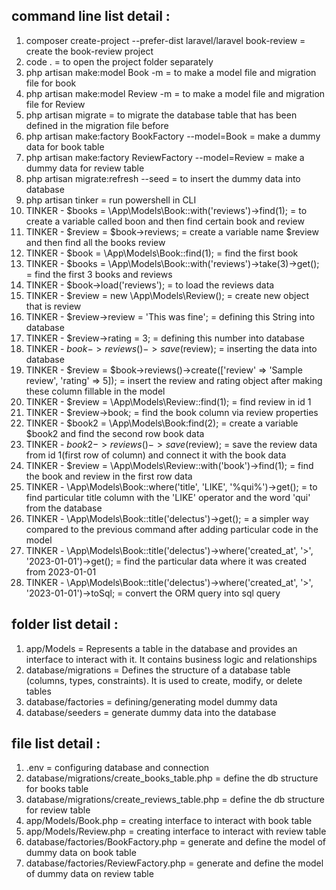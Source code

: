 
## command line list detail :
1. composer create-project --prefer-dist laravel/laravel book-review = create the book-review project
2. code . = to open the project folder separately
3. php artisan make:model Book -m = to make a model file and migration file for book
4. php artisan make:model Review -m = to make a model file and migration file for Review
5. php artisan migrate = to migrate the database table that has been defined in the migration file before
6. php artisan make:factory BookFactory --model=Book = make a dummy data for book table
7. php artisan make:factory ReviewFactory --model=Review = make a dummy data for review table
8. php artisan migrate:refresh --seed = to insert the dummy data into database
9. php artisan tinker = run powershell in CLI
10. TINKER - $books = \App\Models\Book::with('reviews')->find(1); = to create a variable called boon and then find certain book and review                 
11. TINKER - $review = $book->reviews; = create a variable name $review and then find all the books review
12. TINKER - $book = \App\Models\Book::find(1); = find the first book
13. TINKER - $books = \App\Models\Book::with('reviews')->take(3)->get(); = find the first 3 books and reviews
14. TINKER - $book->load('reviews'); = to load the reviews data
15. TINKER - $review = new \App\Models\Review(); = create new object that is review
16. TINKER - $review->review = 'This was fine'; = defining this String into database
17. TINKER - $review->rating = 3; = defining this number into database
18. TINKER - $book->reviews()->save($review); = inserting the data into database
19. TINKER - $review = $book->reviews()->create(['review' => 'Sample review', 'rating' => 5]); = insert the review and rating object after making these column fillable in the model
20. TINKER - $review = \App\Models\Review::find(1); = find review in id 1
21. TINKER - $review->book; = find the book column via review properties 
22. TINKER - $book2 = \App\Models\Book:find(2); = create a variable $book2 and find the second row book data
23. TINKER - $book2->reviews()->save($review); = save the review data from id 1(first row of column) and connect it with the book data
24. TINKER - $review = \App\Models\Review::with('book')->find(1); = find the book and review in the first row data
25. TINKER - \App\Models\Book::where('title', 'LIKE', '%qui%')->get(); = to find particular title column with the 'LIKE' operator and the word 'qui' from the database 
26. TINKER - \App\Models\Book::title('delectus')->get(); = a simpler way compared to the previous command after adding particular code in the model
27. TINKER - \App\Models\Book::title('delectus')->where('created_at', '>', '2023-01-01')->get(); = find the particular data where it was created from 2023-01-01
28. TINKER - \App\Models\Book::title('delectus')->where('created_at', '>', '2023-01-01')->toSql; = convert the ORM query into sql query

## folder list detail : 
1. app/Models = Represents a table in the database and provides an interface to interact with it. It contains business logic and relationships 
2. database/migrations = Defines the structure of a database table (columns, types, constraints). It is used to create, modify, or delete tables
3. database/factories = defining/generating model dummy data
4. database/seeders = generate dummy data into the database

## file list detail :
1. .env = configuring database and connection
2. database/migrations/create_books_table.php = define the db structure for books table
3. database/migrations/create_reviews_table.php = define the db structure for review table
4. app/Models/Book.php = creating interface to interact with book table
5. app/Models/Review.php = creating interface to interact with review table
6. database/factories/BookFactory.php = generate and define the model of dummy data on book table
7. database/factories/ReviewFactory.php = generate and define the model of dummy data on review table